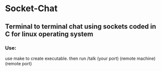 # Socket-Chat

## Terminal to terminal chat using sockets coded in C for linux operating system

### Use: 
use make to create executable. then run /talk (your port) (remote machine) (remote port)

